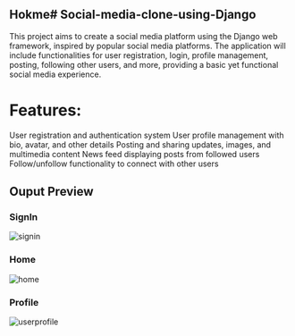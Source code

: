 ## Hokme# Social-media-clone-using-Django
This project aims to create a social media platform using the Django web framework, inspired by popular social media platforms. The application will include functionalities for user registration, login, profile management, posting, following other users, and more, providing a basic yet functional social media experience.

# Features:

User registration and authentication system
User profile management with bio, avatar, and other details
Posting and sharing updates, images, and multimedia content
News feed displaying posts from followed users
Follow/unfollow functionality to connect with other users

## Ouput Preview
### SignIn
![signin](https://github.com/realsanjeev/Social-media-clone-using-Django/assets/45820805/36823b86-4a99-408a-98c5-c85f740308e4)
### Home
![home](https://github.com/realsanjeev/Social-media-clone-using-Django/assets/45820805/8a9acb3d-c5aa-4898-8370-1cffcadfd3a4)

### Profile
![userprofile](https://github.com/realsanjeev/Social-media-clone-using-Django/assets/45820805/4f6b036b-8f1a-4990-945c-06cf042491af)
